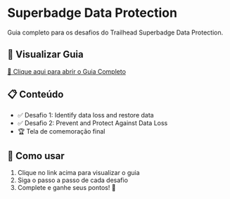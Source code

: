 

# Superbadge Data Protection

Guia completo para os desafios do Trailhead Superbadge Data Protection.

## 📄 Visualizar Guia

[🚀 Clique aqui para abrir o Guia Completo](https://eliasarauj.github.io/SuperbadgeDataProtection)

## 📋 Conteúdo

- ✅ Desafio 1: Identify data loss and restore data
- ✅ Desafio 2: Prevent and Protect Against Data Loss
- 🏆 Tela de comemoração final

## 🎯 Como usar

1. Clique no link acima para visualizar o guia
2. Siga o passo a passo de cada desafio
3. Complete e ganhe seus pontos! 🎉
```

